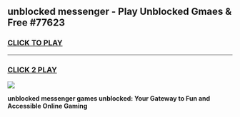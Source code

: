 
## unblocked messenger - Play Unblocked Gmaes & Free #77623
<h3>
<a href="https://news.freeplayer.one?title=unblocked_messenger&ref=26F">CLICK TO PLAY</a></h3>
<hr>

<h3>
<a href="https://news.freeplayer.one?title=unblocked_messenger&ref=26F">CLICK 2 PLAY</a>
  
</h3>

<a href="https://news.freeplayer.one?title=unblocked_messenger&ref=26F/"><img src="https://clearcache.store/games.png"></a>


**unblocked messenger games unblocked: Your Gateway to Fun and Accessible Online Gaming**
